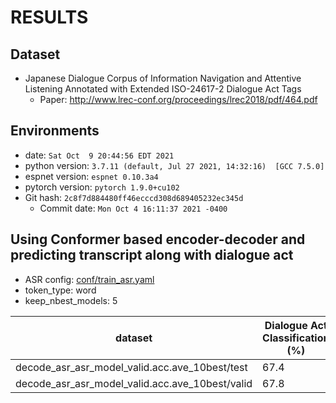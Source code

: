 # RESULTS
## Dataset
- Japanese Dialogue Corpus of Information Navigation and Attentive Listening Annotated with Extended ISO-24617-2 Dialogue Act Tags
  - Paper: http://www.lrec-conf.org/proceedings/lrec2018/pdf/464.pdf

## Environments
- date: `Sat Oct  9 20:44:56 EDT 2021`
- python version: `3.7.11 (default, Jul 27 2021, 14:32:16)  [GCC 7.5.0]`
- espnet version: `espnet 0.10.3a4`
- pytorch version: `pytorch 1.9.0+cu102`
- Git hash: `2c8f7d884480ff46ecccd308d689405232ec345d`
  - Commit date: `Mon Oct 4 16:11:37 2021 -0400`


## Using Conformer based encoder-decoder and predicting transcript along with dialogue act
- ASR config: [conf/train_asr.yaml](conf/train_asr.yaml)
- token_type: word
- keep_nbest_models: 5

|dataset|Dialogue Act Classification (%)|
|---|---|
|decode_asr_asr_model_valid.acc.ave_10best/test|67.4|
|decode_asr_asr_model_valid.acc.ave_10best/valid|67.8|
